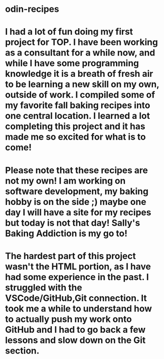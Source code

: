 # odin-recipes
# I had a lot of fun doing my first project for TOP. I have been working as a consultant for a while now, and while I have some programming knowledge it is a breath of fresh air to be learning a new skill on my own, outside of work. I compiled some of my favorite fall baking recipes into one central location. I learned  a lot completing this project and it has made me so excited for what is to come!
# Please note that these recipes are not my own! I am working on software development, my baking hobby is on the side ;) maybe one day I will have a site for my recipes but today is not that day! Sally's Baking Addiction is my go to!
# The hardest part of this project wasn't the HTML portion, as I have had some experience in the past. I struggled with the VSCode/GitHub,Git connection. It took me a while to understand how to actually push my work onto GitHub and I had to go back a few lessons and slow down on the Git section.
